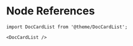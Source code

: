 # Node References

```mdx-code-block
import DocCardList from '@theme/DocCardList';

<DocCardList />
```

